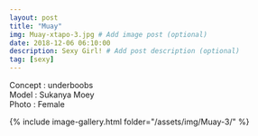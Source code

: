 ```yaml
---
layout: post
title: "Muay"
img: Muay-xtapo-3.jpg # Add image post (optional)
date: 2018-12-06 06:10:00
description: Sexy Girl! # Add post description (optional)
tag: [sexy]
---
```

Concept : underboobs  
Model : Sukanya Moey  
Photo : Female     


{% include image-gallery.html folder="/assets/img/Muay-3/" %}
